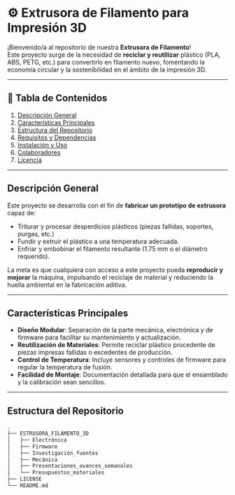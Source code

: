 <!-- @format -->

# :gear: Extrusora de Filamento para Impresión 3D

¡Bienvenido/a al repositorio de nuestra **Extrusora de Filamento**!  
Este proyecto surge de la necesidad de **reciclar y reutilizar** plástico (PLA, ABS, PETG, etc.) para convertirlo en filamento nuevo, fomentando la economía circular y la sostenibilidad en el ámbito de la impresión 3D.

---

## :bookmark_tabs: Tabla de Contenidos

1. [Descripción General](#descripción-general)
2. [Características Principales](#características-principales)
3. [Estructura del Repositorio](#estructura-del-repositorio)
4. [Requisitos y Dependencias](#requisitos-y-dependencias)
5. [Instalación y Uso](#instalación-y-uso)
6. [Colaboradores](#colaboradores)
7. [Licencia](#licencia)

---

## Descripción General

Este proyecto se desarrolla con el fin de **fabricar un prototipo de extrusora** capaz de:

- Triturar y procesar desperdicios plásticos (piezas fallidas, soportes, purgas, etc.)
- Fundir y extruir el plástico a una temperatura adecuada.
- Enfriar y embobinar el filamento resultante (1.75 mm o el diámetro requerido).

La meta es que cualquiera con acceso a este proyecto pueda **reproducir y mejorar** la máquina, impulsando el reciclaje de material y reduciendo la huella ambiental en la fabricación aditiva.

---

## Características Principales

- **Diseño Modular**: Separación de la parte mecánica, electrónica y de firmware para facilitar su mantenimiento y actualización.
- **Reutilización de Materiales**: Permite reciclar plástico procedente de piezas impresas fallidas o excedentes de producción.
- **Control de Temperatura**: Incluye sensores y controles de firmware para regular la temperatura de fusión.
- **Facilidad de Montaje**: Documentación detallada para que el ensamblado y la calibración sean sencillos.

---

## Estructura del Repositorio

```bash
.
├── ESTRUSORA_FILAMENTO_3D
│   ├── Electrónica
│   ├── Firmware
│   ├── Investigación_fuentes
│   ├── Mecánica
│   ├── Presentaciones_avances_semanales
│   └── Presupuestos_materiales
├── LICENSE
└── README.md
```
